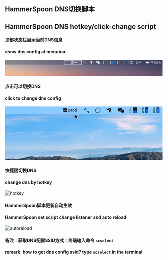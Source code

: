 ## HammerSpoon DNS切换脚本
## HammerSpoon DNS hotkey/click-change script

#### 顶部状态栏展示当前DNS信息
#### show dns config at menubar

![menu-bar](./image/menubar.png)

#### 点击可以切换DNS
#### click to change dns config

![click](./image/click.gif)

#### 快捷键切换DNS
#### change dns by hotkey

![hotkey](./image/hotkey.gif)

#### HammerSpoon脚本更新自动生效
#### HammerSpoon set script change listener and auto reload

![autoreload](./image/autoreload.gif)

#### 备注：获取DNS配置SSID方式：终端输入命令 `scselect`
#### remark: how to get dns config ssid? type `scselect` in the terminal

